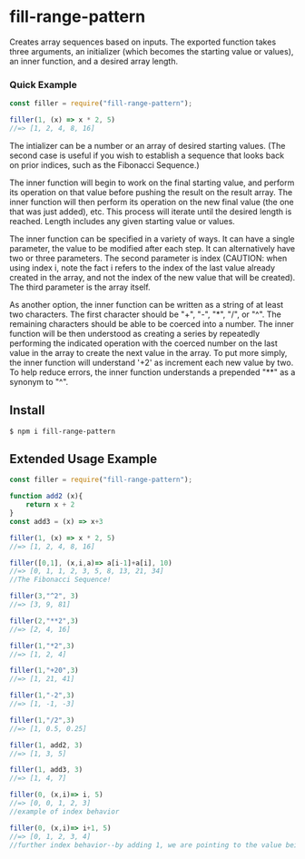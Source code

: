 # fill-range-pattern

Creates array sequences based on inputs. The exported function takes three arguments, an initializer (which becomes the starting value or values), an inner function, and a desired array length.

### Quick Example
```js
const filler = require("fill-range-pattern");

filler(1, (x) => x * 2, 5)
//=> [1, 2, 4, 8, 16]
```

The intializer can be a number or an array of desired starting values. (The second case is useful if you wish to establish a sequence that looks back on prior indices, such as the Fibonacci Sequence.)

The inner function will begin to work on the final starting value, and perform its operation on that value before pushing the result on the result array. The inner function will then perform its operation on the new final value (the one that was just added), etc. This process will iterate until the desired length is reached. Length includes any given starting value or values.

The inner function can be specified in a variety of ways. It can have a single parameter, the value to be modified after each step. It can alternatively have two or three parameters. The second parameter is index (CAUTION: when using index i, note the fact i refers to the index of the last value already created in the array, and not the index of the new value that will be created). The third parameter is the array itself.

As another option, the inner function can be written as a string of at least two characters. The first character should be "+", "-", "*", "/", or "^". The remaining characters should be able to be coerced into a number. The inner function will be then understood as creating a series by repeatedly performing the indicated operation with the coerced number on the last value in the array to create the next value in the array. To put more simply, the inner function will understand '+2' as increment each new value by two. To help reduce errors, the inner function understands a prepended "**" as a synonym to "^".

## Install

```
$ npm i fill-range-pattern
```

## Extended Usage Example

```js
const filler = require("fill-range-pattern");

function add2 (x){
    return x + 2
}
const add3 = (x) => x+3

filler(1, (x) => x * 2, 5)
//=> [1, 2, 4, 8, 16]

filler([0,1], (x,i,a)=> a[i-1]+a[i], 10)
//=> [0, 1, 1, 2, 3, 5, 8, 13, 21, 34]
//The Fibonacci Sequence!

filler(3,"^2", 3)
//=> [3, 9, 81]

filler(2,"**2",3)
//=> [2, 4, 16]

filler(1,"*2",3)
//=> [1, 2, 4]

filler(1,"+20",3)
//=> [1, 21, 41]

filler(1,"-2",3)
//=> [1, -1, -3]

filler(1,"/2",3)
//=> [1, 0.5, 0.25]

filler(1, add2, 3)
//=> [1, 3, 5]

filler(1, add3, 3)
//=> [1, 4, 7]

filler(0, (x,i)=> i, 5)
//=> [0, 0, 1, 2, 3]
//example of index behavior

filler(0, (x,i)=> i+1, 5)
//=> [0, 1, 2, 3, 4]
//further index behavior--by adding 1, we are pointing to the value being created